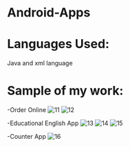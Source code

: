 # Android-Apps
# Languages Used:
Java and xml language
# Sample of my work:
-Order Online
![11](https://user-images.githubusercontent.com/48783969/62403982-bb639480-b599-11e9-8822-6ce4e445ec47.png)
![12](https://user-images.githubusercontent.com/48783969/62403983-bb639480-b599-11e9-94eb-cbbf8800c876.png)

-Educational English App
![13](https://user-images.githubusercontent.com/48783969/62403984-bbfc2b00-b599-11e9-8234-02e60ca17c2d.png)
![14](https://user-images.githubusercontent.com/48783969/62403986-bbfc2b00-b599-11e9-952f-2e0f6c308bdc.png)
![15](https://user-images.githubusercontent.com/48783969/62403987-bbfc2b00-b599-11e9-8cd4-6e9432aa2691.png)

-Counter App
![16](https://user-images.githubusercontent.com/48783969/62403988-bc94c180-b599-11e9-9467-32b2efcfb8e3.png)
